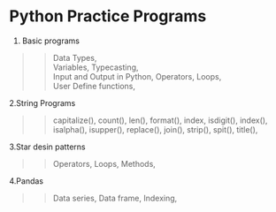 # Python Practice Programs
1. Basic programs
  >>Data Types,  
  >>Variables, 
  >>Typecasting,  
  >>Input and Output in Python, 
  >>Operators, 
  >>Loops,   
  >>User Define functions, 
  
2.String Programs
  >>capitalize(), 
  >>count(), 
  >>len(), 
  >>format(), 
  >>index, 
  >>isdigit(), 
  >>index(), 
  >>isalpha(), 
  >>isupper(), 
  >>replace(), 
  >>join(), 
  >>strip(), 
  >>spit(), 
  >>title(), 
  
3.Star desin patterns
  >>Operators, 
  >>Loops, 
  >>Methods, 
  
4.Pandas
  >>Data series, 
  >>Data frame, 
  >>Indexing, 

